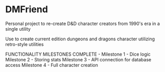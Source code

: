 # DMFriend

Personal project to re-create D&D character creators from 1990's era in a single utility

Use to create current edition dungeons and dragons character utilizing retro-style utilities


FUNCTIONALITY MILESTONES
COMPLETE - Milestone 1 - Dice logic
Milestone 2 - Storing stats
Milestone 3 - API connection for database access
Milestone 4 - Full character creation